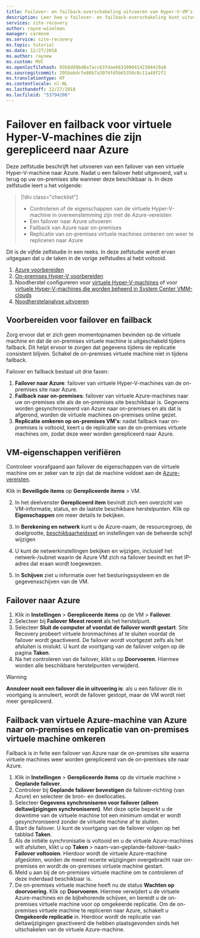 ```yaml
---
title: Failover- en failback-overschakeling uitvoeren van Hyper-V-VM's naar Azure als onderdeel van herstel na een noodgeval met Azure Site Recovery | Microsoft Docs
description: Leer hoe u failover- en failback-overschakeling kunt uitvoeren van Hyper-V-VM's naar Azure als onderdeel van herstel na een noodgeval met de Azure Site Recovery-service.
services: site-recovery
author: rayne-wiselman
manager: carmonm
ms.service: site-recovery
ms.topic: tutorial
ms.date: 12/27/2018
ms.author: raynew
ms.custom: MVC
ms.openlocfilehash: 03b8dd9bd0a7acc63fdae66330904142384429a8
ms.sourcegitcommit: 295babdcfe86b7a3074fd5b65350c8c11a49f2f1
ms.translationtype: HT
ms.contentlocale: nl-NL
ms.lasthandoff: 12/27/2018
ms.locfileid: "53794206"
---
```

# <a name="fail-over-and-fail-back-hyper-v-vms-replicated-to-azure"></a>Failover en failback voor virtuele Hyper-V-machines die zijn gerepliceerd naar Azure

Deze zelfstudie beschrijft het uitvoeren van een failover van een virtuele Hyper-V-machine naar Azure. Nadat u een failover hebt uitgevoerd, valt u terug op uw on-premises site wanneer deze beschikbaar is. In deze zelfstudie leert u het volgende:

> [!div class="checklist"]
> * Controleren of de eigenschappen van de virtuele Hyper-V-machine in overeenstemming zijn met de Azure-vereisten
> * Een failover naar Azure uitvoeren
> * Failback van Azure naar on-premises
> * Replicatie van on-premises virtuele machines omkeren om weer te repliceren naar Azure

Dit is de vijfde zelfstudie in een reeks. In deze zelfstudie wordt ervan uitgegaan dat u de taken in de vorige zelfstudies al hebt voltooid.    

1. [Azure voorbereiden](tutorial-prepare-azure.md)
2. [On-premises Hyper-V voorbereiden](tutorial-prepare-on-premises-hyper-v.md)
3. Noodherstel configureren voor [virtuele Hyper-V-machines](tutorial-hyper-v-to-azure.md) of voor [virtuele Hyper-V-machines die worden beheerd in System Center VMM-clouds](tutorial-hyper-v-vmm-to-azure.md)
4. [Noodherstelanalyse uitvoeren](tutorial-dr-drill-azure.md)

## <a name="prepare-for-failover-and-failback"></a>Voorbereiden voor failover en failback

Zorg ervoor dat er zich geen momentopnamen bevinden op de virtuele machine en dat de on-premises virtuele machine is uitgeschakeld tijdens failback. Dit helpt ervoor te zorgen dat gegevens tijdens de replicatie consistent blijven. Schakel de on-premises virtuele machine niet in tijdens failback. 

Failover en failback bestaat uit drie fasen:

1. **Failover naar Azure**: failover van virtuele Hyper-V-machines van de on-premises site naar Azure.
2. **Failback naar on-premises**: failover van virtuele Azure-machines naar uw on-premises site als de on-premises site beschikbaar is. Gegevens worden gesynchroniseerd van Azure naar on-premises en als dat is afgerond, worden de virtuele machines on-premises online gezet.  
3. **Replicatie omkeren op on-premises VM's**: nadat failback naar on-premises is voltooid, keert u de replicatie van de on-premises virtuele machines om, zodat deze weer worden gerepliceerd naar Azure.

## <a name="verify-vm-properties"></a>VM-eigenschappen verifiëren

Controleer voorafgaand aan failover de eigenschappen van de virtuele machine om er zeker van te zijn dat de machine voldoet aan de [Azure-vereisten](hyper-v-azure-support-matrix.md#replicated-vms).

Klik in **Beveiligde items** op **Gerepliceerde items** > VM.

2. In het deelvenster **Gerepliceerd item** bevindt zich een overzicht van VM-informatie, status, en de laatste beschikbare herstelpunten. Klik op **Eigenschappen** om meer details te bekijken.

3. In **Berekening en netwerk** kunt u de Azure-naam, de resourcegroep, de doelgrootte, [beschikbaarheidsset](../virtual-machines/windows/tutorial-availability-sets.md) en instellingen van de beheerde schijf wijzigen

4. U kunt de netwerkinstellingen bekijken en wijzigen, inclusief het netwerk-/subnet waarin de Azure VM zich na failover bevindt en het IP-adres dat eraan wordt toegewezen.

5. In **Schijven** ziet u informatie over het besturingssysteem en de gegevensschijven van de VM.

## <a name="failover-to-azure"></a>Failover naar Azure

1. Klik in **Instellingen** > **Gerepliceerde items** op de VM > **Failover**.
2. Selecteer bij **Failover** **Meest recent** als het herstelpunt. 
3. Selecteer **Sluit de computer af voordat de failover wordt gestart**. Site Recovery probeert virtuele bronmachines af te sluiten voordat de failover wordt geactiveerd. De failover wordt voortgezet zelfs als het afsluiten is mislukt. U kunt de voortgang van de failover volgen op de pagina **Taken**.
4. Na het controleren van de failover, klikt u op **Doorvoeren**. Hiermee worden alle beschikbare herstelpunten verwijderd.

> [!WARNING]
> **Annuleer nooit een failover die in uitvoering is**: als u een failover die in voortgang is annuleert, wordt de failover gestopt, maar de VM wordt niet meer gerepliceerd.

## <a name="failback-azure-vm-to-on-premises-and-reverse-replicate-the-on-premises-vm"></a>Failback van virtuele Azure-machine van Azure naar on-premises en replicatie van on-premises virtuele machine omkeren

Failback is in feite een failover van Azure naar de on-premises site waarna virtuele machines weer worden gerepliceerd van de on-premises site naar Azure.

1. Klik in **Instellingen** > **Gerepliceerde items** op de virtuele machine > **Geplande failover**.
2. Controleer bij **Geplande failover bevestigen** de failover-richting (van Azure) en selecteer de bron- en doellocaties.
3. Selecteer **Gegevens synchroniseren voor failover (alleen deltawijzigingen synchroniseren)**. Met deze optie beperkt u de downtime van de virtuele machine tot een minimum omdat er wordt gesynchroniseerd zonder de virtuele machine af te sluiten.
4. Start de failover. U kunt de voortgang van de failover volgen op het tabblad **Taken**.
5. Als de initiële synchronisatie is voltooid en u de virtuele Azure-machines wilt afsluiten, klikt u op **Taken** > naam-van-geplande-failover-taak> **Failover voltooien**. Hierdoor wordt de virtuele Azure-machine afgesloten, worden de meest recente wijzigingen overgebracht naar on-premises en wordt de on-premises virtuele machine gestart.
6. Meld u aan bij de on-premises virtuele machine om te controleren of deze inderdaad beschikbaar is.
7. De on-premises virtuele machine heeft nu de status **Wachten op doorvoering**. Klik op **Doorvoeren**. Hiermee verwijdert u de virtuele Azure-machines en de bijbehorende schijven, en bereidt u de on-premises virtuele machine voor op omgekeerde replicatie.
Om de on-premises virtuele machine te repliceren naar Azure, schakelt u **Omgekeerde replicatie** in. Hierdoor wordt de replicatie van deltawijzigingen geactiveerd die hebben plaatsgevonden sinds het uitschakelen van de virtuele Azure-machine.  
